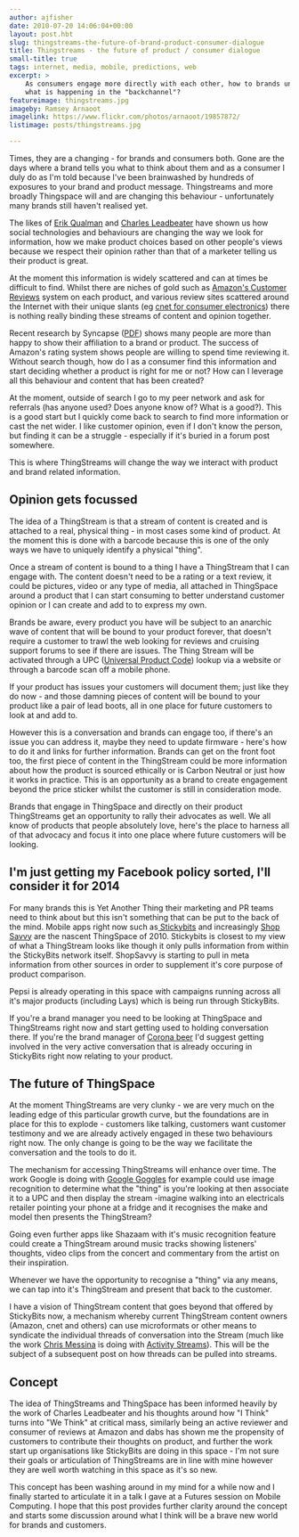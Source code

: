 ```yaml
---
author: ajfisher
date: 2010-07-20 14:06:04+00:00
layout: post.hbt
slug: thingstreams-the-future-of-brand-product-consumer-dialogue
title: Thingstreams - the future of product / consumer dialogue
small-title: true
tags: internet, media, mobile, predictions, web
excerpt: >
    As consumers engage more directly with each other, how to brands understand
    what is happening in the "backchannel"?
featureimage: thingstreams.jpg
imageby: Ramsey Arnaoot
imagelink: https://www.flickr.com/photos/arnaoot/19857872/
listimage: posts/thingstreams.jpg

---
```


Times, they are a changing - for brands and consumers both. Gone are the days where a brand tells you what to think about them and as a consumer I duly do as I'm told because I've been brainwashed by hundreds of exposures to your brand and product message. Thingstreams and more broadly Thingspace will and are changing this behaviour - unfortunately many brands still haven't realised yet.

The likes of [Erik Qualman](http://twitter.com/equalman) and [Charles Leadbeater](http://www.charlesleadbeater.net/home.aspx) have shown us how social technologies and behaviours are changing the way we look for information, how we make product choices based on other people's views because we respect their opinion rather than that of a marketer telling us their product is great.

At the moment this information is widely scattered and can at times be difficult to find. Whilst there are niches of gold such as [Amazon's Customer Reviews](http://www.amazon.com) system on each product, and various review sites scattered around the Internet with their unique slants (eg [cnet for consumer electronics](http://reviews.cnet.com/)) there is nothing really binding these streams of content and opinion together.

Recent research by Syncapse ([PDF](http://www.syncapse.com/media/syncapse-value-of-a-facebook-fan.pdf)) shows many people are more than happy to show their affiliation to a brand or product. The success of Amazon's rating system shows people are willing to spend time reviewing it. Without search though, how do I as a consumer find this information and start  deciding whether a product is right for me or not? How can I leverage all this behaviour and content that has been created?

At the moment, outside of search I go to my peer network and ask for  referrals (has anyone used? Does anyone know of? What is a good?). This is a good start but I quickly come back to search to find more information or cast the net wider. I like customer opinion, even if I don't know the person, but finding it can be a struggle - especially if it's buried in a forum post somewhere.

This is where ThingStreams will change the way we interact with product and brand related information.


## Opinion gets focussed


The idea of a ThingStream is that a stream of content is created and is attached to a real, physical thing - in most cases some kind of product. At the moment this is done with a barcode because this is one of the only ways we have to uniquely identify a physical "thing".

Once a stream of content is bound to a thing I have a ThingStream that I can engage with. The content doesn't need to be a rating or a text review, it could be pictures, video or any type of media, all attached in ThingSpace around a product that I can start consuming to better understand customer opinion or I can create and add to to express my own.

Brands be aware, every product you have will be subject to an anarchic wave of content that will be bound to your product forever, that doesn't require a customer to trawl the web looking for reviews and cruising support forums to see if there are issues. The Thing Stream will be activated through a UPC ([Universal Product Code](http://en.wikipedia.org/wiki/Universal_Product_Code)) lookup via a website or through a barcode scan off a mobile phone.

If your product has issues your customers will document them; just like they do now - and those damning pieces of content will be bound to your product like a pair of lead boots, all in one place for future customers to look at and add to.

However this is a conversation and brands can engage too, if there's an issue you can address it, maybe they need to update firmware - here's how to do it and links for further information. Brands can get on the front foot too, the first piece of content in the ThingStream could be more information about how the product is sourced ethically or is Carbon Neutral or just how it works in practice. This is an opportunity as a brand to create engagement beyond the price sticker whilst the customer is still in consideration mode.

Brands that engage in ThingSpace and directly on their product ThingStreams get an opportunity to rally their advocates as well. We all know of products that people absolutely love, here's the place to harness all of that advocacy and focus it into one place where future customers will be looking.


## I'm just getting my Facebook policy sorted, I'll consider it for 2014


For many brands this is Yet Another Thing their marketing and PR teams need to think about but this isn't something that can be put to the back of the mind. Mobile apps right now such as[ Stickybits](http://stickybits.com) and increasingly [Shop Savvy](http://www.biggu.com/) are the nascent ThingSpace of 2010. Stickybits is closest to my view of what a ThingStream looks like though it only pulls information from within the StickyBits network itself. ShopSavvy is starting to pull in meta information from other sources in order to supplement it's core purpose of product comparison.

Pepsi is already operating in this space with campaigns running across all it's major products (including Lays) which is being run through StickyBits.

If you're a brand manager you need to be looking at ThingSpace and ThingStreams right now and start getting used to holding conversation there. If you're the brand manager of [Corona beer](http://www.corona.com) I'd suggest getting involved in the very active conversation that is already occuring in StickyBits right now relating to your product.


## The future of ThingSpace


At the moment ThingStreams are very clunky - we are very much on the leading edge of this particular growth curve, but the foundations are in place for this to explode - customers like talking, customers want customer testimony and we are already actively engaged in these two behaviours right now. The only change is going to be the way we facilitate the conversation and the tools to do it.

The mechanism for accessing ThingStreams will enhance over time. The work Google is doing with [Google Goggles](http://www.google.com/mobile/goggles/#text) for  example could use image recognition to determine what the "thing" is  you're looking at then associate it to a UPC and then display the stream -imagine walking into an electricals retailer pointing your phone at a fridge and it recognises the make and model then presents the ThingStream?

Going even further apps  like Shazaam with it's music recognition feature could create a  ThingStream around music tracks showing listeners' thoughts, video clips  from the concert and commentary from the artist on their inspiration.

Whenever we have the opportunity to recognise a "thing" via any means, we can tap into it's ThingStream and present that back to the customer.

I have a vision of ThingStream content that goes beyond that offered by StickyBits now, a mechanism whereby current ThingStream content owners (Amazon, cnet and others) can use microformats or other means to syndicate the individual threads of conversation into the Stream (much like the work [Chris Messina](http://twitter.com/chrismessina) is doing with [Activity Streams](http://activitystrea.ms/)). This will be the subject of a subsequent post on how threads can be pulled into streams.


## Concept


The idea of ThingStreams and ThingSpace has been informed heavily by the work of Charles Leadbeater and his thoughts around how "I Think" turns into "We Think" at critical mass, similarly being an active reviewer and consumer of reviews at Amazon and dabs has shown me the propensity of customers to contribute their thoughts on product, and further the work start up organisations like StickyBits are doing in this space - I'm not sure their goals or articulation of ThingStreams are in line with mine however they are well worth watching in this space as it's so new.

This concept has been washing around in my mind for a while now and I   finally started to articulate it in a talk I gave at a Futures session   on Mobile Computing. I hope that this post provides further clarity   around the concept and starts some discussion around what I think will   be a brave new world for brands and customers.
